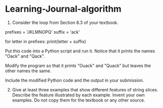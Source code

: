 # Learning-Journal-algorithm
1. Consider the loop from Section 8.3 of your textbook.

prefixes = 'JKLMNOPQ'
suffix = 'ack'

for letter in prefixes:
     print(letter + suffix)

Put this code into a Python script and run it. Notice that it prints the names "Oack" and "Qack".

Modify the program so that it prints "Ouack" and "Quack" but leaves the other names the same.

Include the modified Python code and the output in your submission.

2. Give at least three examples that show different features of string slices. Describe the feature illustrated by each example. Invent your own examples. Do not copy them for the textbook or any other source.
